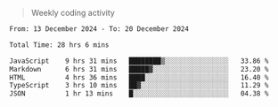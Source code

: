> Weekly coding activity
<!--START_SECTION:waka-->

```txt
From: 13 December 2024 - To: 20 December 2024

Total Time: 28 hrs 6 mins

JavaScript    9 hrs 31 mins   ████████▒░░░░░░░░░░░░░░░░   33.86 %
Markdown      6 hrs 31 mins   █████▓░░░░░░░░░░░░░░░░░░░   23.20 %
HTML          4 hrs 36 mins   ████░░░░░░░░░░░░░░░░░░░░░   16.40 %
TypeScript    3 hrs 10 mins   ██▓░░░░░░░░░░░░░░░░░░░░░░   11.29 %
JSON          1 hr 13 mins    █░░░░░░░░░░░░░░░░░░░░░░░░   04.38 %
```

<!--END_SECTION:waka-->
